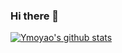 ### Hi there 👋

[![Ymoyao's github stats](https://github-readme-stats.vercel.app/api?username=ymoyao&count_private=false&show_icons=true&theme=radical)](https://github.com/anuraghazra/github-readme-stats)

<!--
**ymoyao/ymoyao** is a ✨ _special_ ✨ repository because its `README.md` (this file) appears on your GitHub profile.

Here are some ideas to get you started:

- 🔭 I’m currently working on ...
- 🌱 I’m currently learning ...
- 👯 I’m looking to collaborate on ...
- 🤔 I’m looking for help with ...
- 💬 Ask me about ...
- 📫 How to reach me: ...
- 😄 Pronouns: ...
- ⚡ Fun fact: ...
-->
